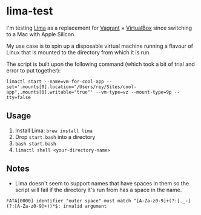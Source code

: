 # lima-test

I'm testing [Lima](https://lima-vm.io) as a replacement for [Vagrant](https://www.vagrantup.com) × [VirtualBox](https://www.virtualbox.org) since switching to a Mac with Apple Silicon.

My use case is to spin up a disposable virtual machine running a flavour of Linux that is mounted to the directory from which it is run.

The script is built upon the following command (which took a bit of trial and error to put together):

```
limactl start --name=vm-for-cool-app --set='.mounts[0].location="/Users/rey/Sites/cool-app",.mounts[0].writable="true"' --vm-type=vz --mount-type=9p --tty=false
```

## Usage

1. Install Lima: `brew install lima`
2. Drop `start.bash` into a directory
3. `bash start.bash`
4. `limactl shell <your-directory-name>`

## Notes

* Lima doesn't seem to support names that have spaces in them so the script will fail if the directory it's run from has a space in the name.
```
FATA[0000] identifier "outer space" must match ^[A-Za-z0-9]+(?:[._-](?:[A-Za-z0-9]+))*$: invalid argument
```